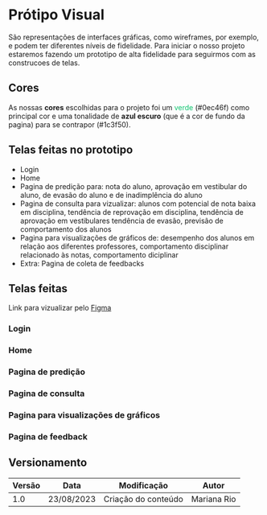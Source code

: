 # Prótipo Visual

São representações de interfaces gráficas, como wireframes, por exemplo, e podem ter diferentes níveis de fidelidade. Para iniciar o nosso projeto estaremos fazendo um prototipo de alta fidelidade para seguirmos com as construcoes de telas.

## Cores

As nossas **cores** escolhidas para o projeto foi um <font color="#0ec46f">verde</font> (#0ec46f) como principal cor e uma tonalidade de **azul escuro** (que é a cor de fundo da  pagina) para se contrapor (#1c3f50).
<!-- Para a nossa **fonte** escolhemos a -->

## Telas feitas no prototipo 
- Login
- Home
- Pagina de predição para: nota do aluno, aprovação em vestibular do aluno, de evasão do aluno e de inadimplência do aluno
- Pagina de consulta para vizualizar: alunos com potencial de nota baixa em disciplina, tendência de reprovação em disciplina, tendência de aprovação em vestibulares
tendência de evasão, previsão de comportamento dos alunos
- Pagina para visualizações de gráficos de: desempenho dos alunos em relação aos diferentes professores, comportamento disciplinar relacionado às notas, comportamento diciplinar
- Extra: Pagina de coleta de feedbacks

## Telas feitas
Link para vizualizar pelo <a href="//www.figma.com/file/XwP1NJtDg7cglLqzlTQaDP/Untitled?type=design&node-id=0%3A1&mode=design&t=R08QjwOi5ZtNiyYS-1">Figma</a>

### Login

### Home

### Pagina de predição

### Pagina de consulta

### Pagina para visualizações de gráficos

### Pagina de feedback


<!-- ## Referências -->

<!-- [1]: [Link para o Notebook](https://www.kaggle.com/code/zeppellinn/student-perfomance) -->

## Versionamento

| Versão | Data       | Modificação         | Autor       |
| ------ | ---------- | ------------------- | ----------- |
| 1.0    | 23/08/2023 | Criação do conteúdo | Mariana Rio |
